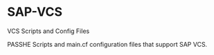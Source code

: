 # SAP-VCS
VCS Scripts and Config Files

PASSHE Scripts and main.cf configuration files that support SAP VCS.
